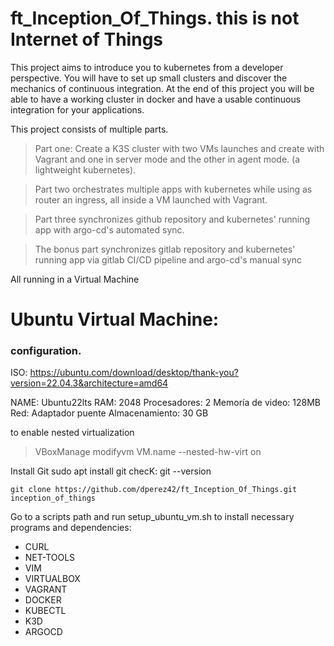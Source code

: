 # ft_Inception_Of_Things. this is not Internet of Things

This project aims to introduce you to kubernetes from a developer perspective. You will have to set up small clusters and discover the mechanics of continuous integration. At the end of this project you will be able to have a working cluster in docker and have a usable continuous integration for your applications.

This project consists of multiple parts.

>Part one: Create a K3S cluster with two VMs launches and create with Vagrant and one in server mode and the other in agent mode. (a lightweight kubernetes).

>Part two orchestrates multiple apps with kubernetes while using as router an ingress, all inside a VM launched with Vagrant.

>Part three synchronizes github repository and kubernetes' running app with argo-cd's automated sync.

>The bonus part synchronizes gitlab repository and kubernetes' running app via gitlab CI/CD pipeline and argo-cd's manual sync

All running in a Virtual Machine

# Ubuntu Virtual Machine:

### configuration.

ISO: https://ubuntu.com/download/desktop/thank-you?version=22.04.3&architecture=amd64

NAME: Ubuntu22lts
RAM: 2048
Procesadores: 2
Memoría de video: 128MB
Red: Adaptador puente
Almacenamiento: 30 GB

to enable nested virtualization
>VBoxManage modifyvm VM.name --nested-hw-virt on

Install Git
    sudo apt install git
checK:
    git --version

    git clone https://github.com/dperez42/ft_Inception_Of_Things.git inception_of_things

Go to a scripts path and run setup_ubuntu_vm.sh to install necessary programs and dependencies:
- CURL
- NET-TOOLS
- VIM
- VIRTUALBOX
- VAGRANT
- DOCKER
- KUBECTL
- K3D
- ARGOCD